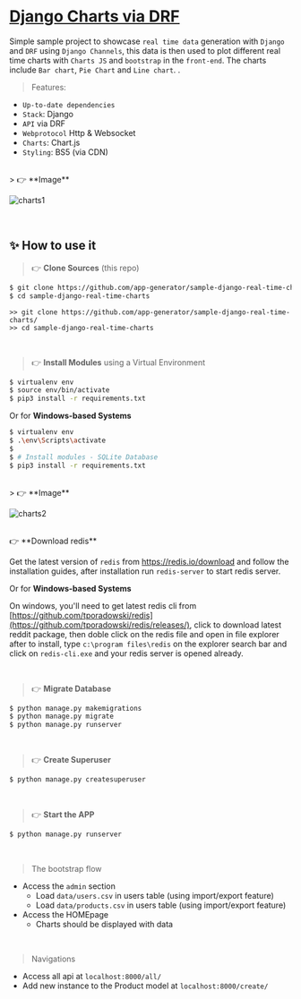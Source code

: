 # [Django Charts via DRF](https://blog.appseed.us/django-charts-via-drf-and-charts-js/)

Simple sample project to showcase  `real time data` generation with `Django` and `DRF` using  `Django Channels`, this data is then used to plot different real time charts with `Charts JS` and `bootstrap` in the `front-end`. The charts include `Bar chart`, `Pie Chart` and `Line chart`.
.



> Features:

- `Up-to-date dependencies`
- `Stack`: Django
- `API` via DRF
- `Webprotocol` Http & Websocket
- `Charts`: Chart.js
- `Styling`: BS5 (via CDN)

<br />
> 👉 **Image** 

![charts1](https://user-images.githubusercontent.com/68183305/169057898-cd0148a8-047d-46cf-a586-b378199238d7.png)

<br />


## ✨ How to use it

> 👉 **Clone Sources** (this repo)

```bash
$ git clone https://github.com/app-generator/sample-django-real-time-charts/
$ cd sample-django-real-time-charts
```

```CMD
>> git clone https://github.com/app-generator/sample-django-real-time-charts/
>> cd sample-django-real-time-charts
```

<br />

> 👉 **Install Modules** using a Virtual Environment

```bash
$ virtualenv env
$ source env/bin/activate
$ pip3 install -r requirements.txt
```

Or for **Windows-based Systems**

```bash
$ virtualenv env
$ .\env\Scripts\activate
$
$ # Install modules - SQLite Database
$ pip3 install -r requirements.txt
```

<br />
> 👉 **Image** 

![charts2](https://user-images.githubusercontent.com/68183305/169059259-286f9507-6317-422e-a697-bc56d73b2070.png)


<br />
👉 **Download redis**

Get the latest version of `redis` from https://redis.io/download and follow the installation guides, after installation run `redis-server` to start redis server.

Or for **Windows-based Systems**

On windows, you'll need to get latest redis cli from [https://github.com/tporadowski/redis](https://github.com/tporadowski/redis/releases/), click to download latest reddit package, then doble click on the redis file and open in file explorer after to install, type `c:\program files\redis` on the explorer search bar and click on `redis-cli.exe` and your redis server is opened already.

<br />

> 👉 **Migrate Database**

```bash
$ python manage.py makemigrations
$ python manage.py migrate
$ python manage.py runserver
```

<br />

> 👉 **Create Superuser**

```bash
$ python manage.py createsuperuser
```

<br />

> 👉 **Start the APP**

```bash
$ python manage.py runserver
```

<br />

> The bootstrap flow

- Access the `admin` section 
  - Load `data/users.csv` in users table (using import/export feature)
  - Load `data/products.csv` in users table (using import/export feature)
- Access the HOMEpage 
  - Charts should be displayed with data

<br />

> Navigations

 - Access all api at  `localhost:8000/all/`
 - Add new instance to the Product model at `localhost:8000/create/`
